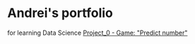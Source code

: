 # Andrei's  portfolio
for learning Data Science
[Project_0 - Game: "Predict number"](https://github.com/AndKober/kober-s-store/tree/main/project_0)